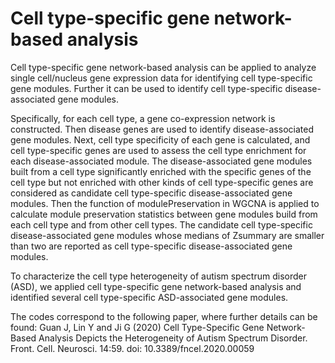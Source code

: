 # Cell type-specific gene network-based analysis

Cell type-specific gene network-based analysis can be applied to analyze single cell/nucleus gene expression data for identifying cell type-specific gene modules. Further it can be used to identify cell type-specific disease-associated gene modules.

Specifically, for each cell type, a gene co-expression network is constructed. Then disease genes are used to identify disease-associated gene modules. Next, cell type specificity of each gene is calculated, and cell type-specific genes are used to assess the cell type enrichment for each disease-associated module. The disease-associated gene modules built from a cell type significantly enriched with the specific genes of the cell type but not enriched with other kinds of cell type-specific genes are considered as candidate cell type-specific disease-associated gene modules. Then the function of modulePreservation in WGCNA is applied to calculate module preservation statistics between gene modules build from each cell type and from other cell types. The candidate cell type-specific disease-associated gene modules whose medians of Zsummary are smaller than two are reported as cell type-specific disease-associated gene modules. 

To characterize the cell type heterogeneity of autism spectrum disorder (ASD), we applied cell type-specific gene network-based analysis and identified several cell type-specific ASD-associated gene modules. 

The codes correspond to the following paper, where further details can be found:
Guan J, Lin Y and Ji G (2020) Cell Type-Specific Gene Network-Based Analysis Depicts the Heterogeneity of Autism Spectrum Disorder. Front. Cell. Neurosci. 14:59. doi: 10.3389/fncel.2020.00059
